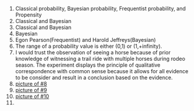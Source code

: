 1. Classical probability, Bayesian probability, Frequentist probability, and Propensity 
2. Classical and Bayesian 
3. Classical and Bayesian
4. Bayesian
5. Egon Pearson(Frequentist) and Harold Jeffreys(Bayesian)
6. The range of a probability value is either (0,1) or (1,+infinity).
7. I would trust the observation of seeing a horse because of prior knowledge of witnessing a trail ride with multiple horses during rodeo season. The experiment displays the principle of qualitative correspondence with common sense because it allows for all evidence to be consider and result in a conclusion based on the evidence.
8. [picture of #8]( )
9. [picture of #9]( )
10. [picture of #10]( )
11. 
    
